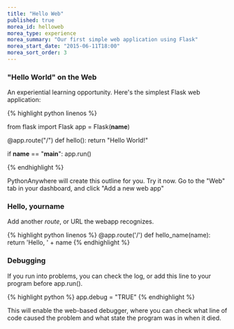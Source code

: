 ```yaml
---
title: "Hello Web"
published: true
morea_id: helloweb
morea_type: experience
morea_summary: "Our first simple web application using Flask"
morea_start_date: "2015-06-11T18:00"
morea_sort_order: 3
---
```


### "Hello World" on the Web

An experiential learning opportunity.  Here's the simplest Flask web application:

{% highlight python linenos %}

from flask import Flask
app = Flask(__name__)

@app.route("/")
def hello():
    return "Hello World!"

if __name__ == "__main__":
    app.run()


{% endhighlight %}

PythonAnywhere will create this outline for you. Try it now.
Go to the "Web" tab in your dashboard, and click "Add a new web app"


### Hello, yourname

Add another *route*, or URL the webapp recognizes.

{% highlight python linenos %}
@app.route('/<name>')
def hello_name(name):
    return 'Hello, ' + name
{% endhighlight %}

### Debugging

If you run into problems, you can check the log, or
add this line to your program before app.run().

{% highlight python %}
app.debug = "TRUE"
{% endhighlight %}

This will enable the web-based debugger, where you can check what line of code caused the problem and what state the program was in when it died.